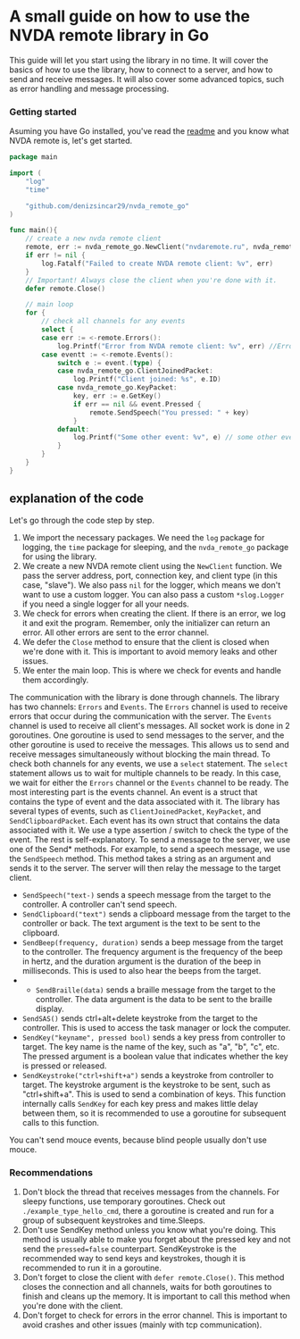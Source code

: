 # A small guide on how to use the NVDA remote library in Go
This guide will let you start using the library in no time. It will cover the basics of how to use the library, how to connect to a server, and how to send and receive messages. It will also cover some advanced topics, such as error handling and message processing.

### Getting started
Asuming you have Go installed, you've read the [readme](readme.md) and you know what NVDA remote is, let's get started.

```go
package main

import (
	"log"
	"time"

	"github.com/denizsincar29/nvda_remote_go"
)

func main(){
	// create a new nvda remote client
	remote, err := nvda_remote_go.NewClient("nvdaremote.ru", nvda_remote_go.DEFAULT_PORT, "my_connection_key", "slave", nil)
	if err != nil {
		log.Fatalf("Failed to create NVDA remote client: %v", err)
	}
	// Important! Always close the client when you're done with it.
	defer remote.Close()

	// main loop
	for {
		// check all channels for any events
		select {
		case err := <-remote.Errors():
			log.Printf("Error from NVDA remote client: %v", err) //Error occurred after sleep
		case eventt := <-remote.Events():
			switch e := event.(type) {
			case nvda_remote_go.ClientJoinedPacket:
				log.Printf("Client joined: %s", e.ID)
			case nvda_remote_go.KeyPacket:
				key, err := e.GetKey()
				if err == nil && event.Pressed {
					remote.SendSpeech("You pressed: " + key)
				}
			default:
				log.Printf("Some other event: %v", e) // some other event
			}
		}
	}
}
```

## explanation of the code
Let's go through the code step by step.
1. We import the necessary packages. We need the `log` package for logging, the `time` package for sleeping, and the `nvda_remote_go` package for using the library.
2. We create a new NVDA remote client using the `NewClient` function. We pass the server address, port, connection key, and client type (in this case, "slave"). We also pass `nil` for the logger, which means we don't want to use a custom logger. You can also pass a custom `*slog.Logger` if you need a single logger for all your needs.
3. We check for errors when creating the client. If there is an error, we log it and exit the program. Remember, only the initializer can return an error. All other errors are sent to the error channel.
4. We defer the `Close` method to ensure that the client is closed when we're done with it. This is important to avoid memory leaks and other issues.
5. We enter the main loop. This is where we check for events and handle them accordingly.

The communication with the library is done through channels. The library has two channels: `Errors` and `Events`. The `Errors` channel is used to receive errors that occur during the communication with the server. The `Events` channel is used to receive all client's messages.
All socket work is done in 2 goroutines. One goroutine is used to send messages to the server, and the other goroutine is used to receive the messages. This allows us to send and receive messages simultaneously without blocking the main thread.
To check both channels for any events, we use a `select` statement. The `select` statement allows us to wait for multiple channels to be ready. In this case, we wait for either the `Errors` channel or the `Events` channel to be ready.
The most interesting part is the events channel.
An event is a struct that contains the type of event and the data associated with it. The library has several types of events, such as `ClientJoinedPacket`, `KeyPacket`, and `SendClipboardPacket`. Each event has its own struct that contains the data associated with it.
We use a type assertion / switch to check the type of the event. The rest is self-explanatory.
To send a message to the server, we use one of the Send* methods. For example, to send a speech message, we use the `SendSpeech` method. This method takes a string as an argument and sends it to the server. The server will then relay the message to the target client.
- `SendSpeech("text-)` sends a speech message from the target to the controller. A controller can't send speech.
- `SendClipboard("text")` sends a clipboard message from the target to the controller or back. The text argument is the text to be sent to the clipboard.
- `SendBeep(frequency, duration)` sends a beep message from the target to the controller. The frequency argument is the frequency of the beep in hertz, and the duration argument is the duration of the beep in milliseconds. This is used to also hear the beeps from the target.
- - `SendBraille(data)` sends a braille message from the target to the controller. The data argument is the data to be sent to the braille display.
- `SendSAS()` sends ctrl+alt+delete keystroke from the target to the controller. This is used to access the task manager or lock the computer.
- `SendKey("keyname", pressed bool)` sends a key press from controller to target. The key name is the name of the key, such as "a", "b", "c", etc. The pressed argument is a boolean value that indicates whether the key is pressed or released.
- `SendKeystroke("ctrl+shift+a")` sends a keystroke from controller to target. The keystroke argument is the keystroke to be sent, such as "ctrl+shift+a". This is used to send a combination of keys. This function internally calls `SendKey` for each key press and makes little delay between them, so it is recommended to use a goroutine for subsequent calls to this function.

You can't send mouce events, because blind people usually don't use mouce.

### Recommendations
1. Don't block the thread that receives messages from the channels. For sleepy functions, use temporary goroutines. Check out `./example_type_hello_cmd`, there a goroutine is created and run for a group of subsequent keystrokes and time.Sleeps.
2. Don't use SendKey method unless you know what you're doing. This method is usually able to make you forget about the pressed key and not send the `pressed=false` counterpart. SendKeystroke is the recommended way to send keys and keystrokes, though it is recommended to run it in a goroutine.
3. Don't forget to close the client with `defer remote.Close()`. This method closes the connection and all channels, waits for both goroutines to finish and cleans up the memory. It is important to call this method when you're done with the client.
4. Don't forget to check for errors in the error channel. This is important to avoid crashes and other issues (mainly with tcp communication).